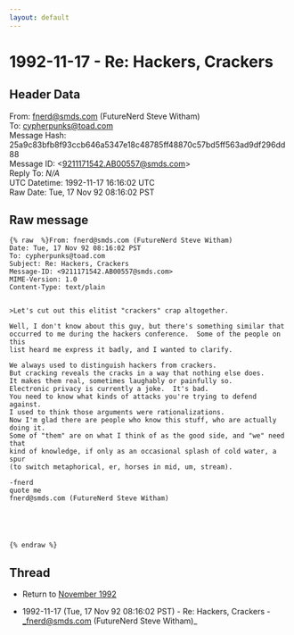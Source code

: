 ```yaml
---
layout: default
---
```


# 1992-11-17 - Re: Hackers, Crackers

## Header Data

From: fnerd@smds.com (FutureNerd Steve Witham)<br>
To: cypherpunks@toad.com<br>
Message Hash: 25a9c83bfb8f93ccb646a5347e18c48785ff48870c57bd5ff563ad9df296dd88<br>
Message ID: \<9211171542.AB00557@smds.com\><br>
Reply To: _N/A_<br>
UTC Datetime: 1992-11-17 16:16:02 UTC<br>
Raw Date: Tue, 17 Nov 92 08:16:02 PST<br>

## Raw message

```
{% raw  %}From: fnerd@smds.com (FutureNerd Steve Witham)
Date: Tue, 17 Nov 92 08:16:02 PST
To: cypherpunks@toad.com
Subject: Re: Hackers, Crackers
Message-ID: <9211171542.AB00557@smds.com>
MIME-Version: 1.0
Content-Type: text/plain


>Let's cut out this elitist "crackers" crap altogether.  

Well, I don't know about this guy, but there's something similar that 
occurred to me during the hackers conference.  Some of the people on this
list heard me express it badly, and I wanted to clarify.

We always used to distinguish hackers from crackers.
But cracking reveals the cracks in a way that nothing else does.  
It makes them real, sometimes laughably or painfully so.
Electronic privacy is currently a joke.  It's bad.
You need to know what kinds of attacks you're trying to defend against.
I used to think those arguments were rationalizations.  
Now I'm glad there are people who know this stuff, who are actually doing it.
Some of "them" are on what I think of as the good side, and "we" need that
kind of knowledge, if only as an occasional splash of cold water, a spur
(to switch metaphorical, er, horses in mid, um, stream).

-fnerd
quote me
fnerd@smds.com (FutureNerd Steve Witham)





{% endraw %}
```

## Thread

+ Return to [November 1992](/years/1992/11)

+ 1992-11-17 (Tue, 17 Nov 92 08:16:02 PST) - Re: Hackers, Crackers - _fnerd@smds.com (FutureNerd Steve Witham)_

